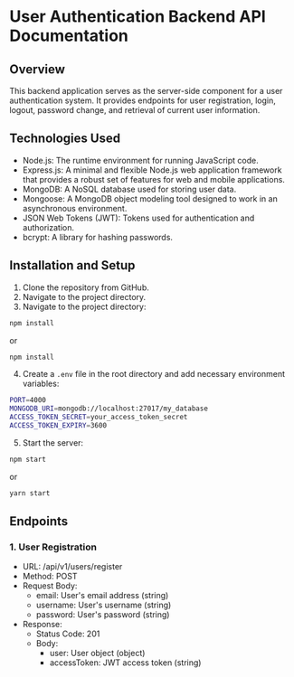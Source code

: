# User Authentication Backend API Documentation

## Overview

This backend application serves as the server-side component for a user authentication system. It provides endpoints for user registration, login, logout, password change, and retrieval of current user information.

## Technologies Used

- Node.js: The runtime environment for running JavaScript code.
- Express.js: A minimal and flexible Node.js web application framework that provides a robust set of features for web and mobile applications.
- MongoDB: A NoSQL database used for storing user data.
- Mongoose: A MongoDB object modeling tool designed to work in an asynchronous environment.
- JSON Web Tokens (JWT): Tokens used for authentication and authorization.
- bcrypt: A library for hashing passwords.

## Installation and Setup

1. Clone the repository from GitHub.
2. Navigate to the project directory.
3. Navigate to the project directory:
```bash
npm install
```
or
```bash
npm install
```
4. Create a `.env` file in the root directory and add necessary environment variables:
```bash
PORT=4000
MONGODB_URI=mongodb://localhost:27017/my_database
ACCESS_TOKEN_SECRET=your_access_token_secret
ACCESS_TOKEN_EXPIRY=3600
```
5. Start the server:
```bash
npm start
```
or
```bash
yarn start
```

## Endpoints

### 1. User Registration
- URL: /api/v1/users/register
- Method: POST
- Request Body:
  - email: User's email address (string)
  - username: User's username (string)
  - password: User's password (string)
- Response:
  - Status Code: 201
  - Body:
    - user: User object (object)
    - accessToken: JWT access token (string)
